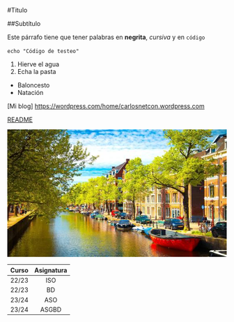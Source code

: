 #Titulo

##Subtítulo

Este párrafo tiene que tener palabras en **negrita**, *cursiva* y en `código`

`echo "Código de testeo"`

1. Hierve el agua
2. Echa la pasta

- Baloncesto 
- Natación

[Mi blog] https://wordpress.com/home/carlosnetcon.wordpress.com

[README](README.md)

![Paises Bajos](Paisesbajos.jpeg)

| Curso | Asignatura |
| :--: | :--: |
| 22/23 | ISO |
| 22/23 | BD |
| 23/24 | ASO |
| 23/24 | ASGBD |

